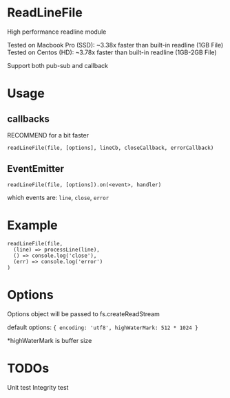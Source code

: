 # ReadLineFile

High performance readline module

Tested on Macbook Pro (SSD): ~3.38x faster than built-in readline (1GB File)
Tested on Centos (HD): ~3.78x faster than built-in readline (1GB-2GB File)

Support both pub-sub and callback

# Usage
## callbacks

RECOMMEND for a bit faster

`readLineFile(file, [options], lineCb, closeCallback, errorCallback)`

## EventEmitter

`readLineFile(file, [options]).on(<event>, handler)`

which events are: `line`, `close`, `error`

# Example

```const readLineFile = require("read-line-file");
readLineFile(file,
  (line) => processLine(line),
  () => console.log('close'),
  (err) => console.log('error')
)
```

# Options

Options object will be passed to fs.createReadStream

default options: `{ encoding: 'utf8', highWaterMark: 512 * 1024 }`

*highWaterMark is buffer size

# TODOs

Unit test
Integrity test